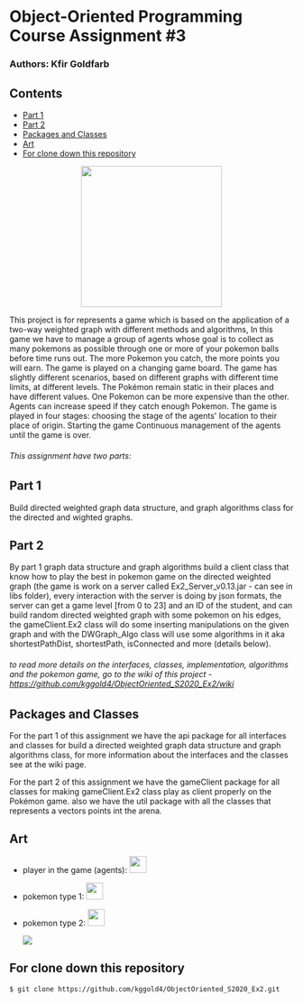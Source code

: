 # Object-Oriented Programming Course Assignment #3

### Authors: Kfir Goldfarb

## Contents
* [Part 1](#part1)
* [Part 2](#part2)
* [Packages and Classes](#packages-and-classes)
* [Art](#art)
* [For clone down this repository](#for-clone-down-this-repository)

<div align="center">
<img src="https://github.com/kggold4/ObjectOriented_S2020_Ex2/blob/main/images/vg_logo3.png" width="250">
</div>

This project is for represents a game which is based on the application of a two-way weighted graph with different methods and algorithms,
In this game we have to manage a group of agents whose goal is to collect as many pokemons as possible through one or more of your pokemon balls before time runs out.
The more Pokemon you catch, the more points you will earn. The game is played on a changing game board. The game has slightly different scenarios, based on different graphs with different time limits, at different levels. The Pokémon remain static in their places and have different values. One Pokemon can be more expensive than the other. Agents can increase speed if they catch enough Pokemon. The game is played in four stages: choosing the stage of the agents' location to their place of origin. Starting the game Continuous management of the agents until the game is over.

###### This assignment have two parts:

## Part 1

Build directed weighted graph data structure, and graph algorithms class for the directed and wighted graphs.

## Part 2

By part 1 graph data structure and graph algorithms build a client class that know how to play the best in pokemon game on the directed weighted graph (the game is work on a server called Ex2_Server_v0.13.jar - can see in libs folder), every interaction with the server is doing by json formats, the server can get a game level [from 0 to 23] and an ID of the student, and can build random directed weighted graph with some pokemon on his edges, the gameClient.Ex2 class will do some inserting manipulations on the given graph and with the DWGraph_Algo class will use some algorithms in it aka shortestPathDist, shortestPath, isConnected and more (details below).
###### to read more details on the interfaces, classes, implementation, algorithms and the pokemon game, go to the wiki of this project - https://github.com/kggold4/ObjectOriented_S2020_Ex2/wiki

## Packages and Classes

For the part 1 of this assignment we have the api package for all interfaces and classes for build a directed weighted graph data structure and graph algorithms class, for more information about the interfaces and the classes see at the wiki page.

For the part 2 of this assignment we have the gameClient package for all classes for making gameClient.Ex2 class play as client properly on the Pokémon game.
also we have the util package with all the classes that represents a vectors points int the arena.

## Art
* player in the game (agents): <img src="https://github.com/kggold4/ObjectOriented_S2020_Ex2/blob/main/images/player.png" width="30">
* pokemon type 1: <img src="https://github.com/kggold4/ObjectOriented_S2020_Ex2/blob/main/images/pokaball1.png" width="30">
* pokemon type 2: <img src="https://github.com/kggold4/ObjectOriented_S2020_Ex2/blob/main/images/pokaball2.png" width="30">
  
  ![](name-of-giphy.gif)

## For clone down this repository
```
$ git clone https://github.com/kggold4/ObjectOriented_S2020_Ex2.git
```
